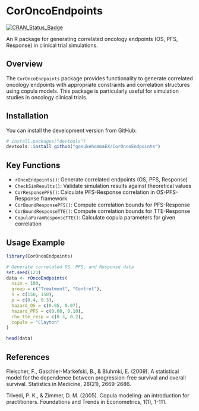 # CorOncoEndpoints

<!-- badges: start -->
[![CRAN_Status_Badge](http://www.r-pkg.org/badges/version/CorOncoEndpoints)](http://cran.r-project.org/package=CorOncoEndpoints)
<!-- badges: end -->

An R package for generating correlated oncology endpoints (OS, PFS, Response) in clinical trial simulations.

## Overview

The `CorOncoEndpoints` package provides functionality to generate correlated oncology endpoints with appropriate constraints and correlation structures using copula models. This package is particularly useful for simulation studies in oncology clinical trials.

## Installation

You can install the development version from GitHub:
```r
# install.packages("devtools")
devtools::install_github("gosukehommaEX/CorOncoEndpoints")
```

## Key Functions

- `rOncoEndpoints()`: Generate correlated endpoints (OS, PFS, Response)
- `CheckSimResults()`: Validate simulation results against theoretical values
- `CorResponsePFS()`: Calculate PFS-Response correlation in OS-PFS-Response framework
- `CorBoundResponsePFS()`: Compute correlation bounds for PFS-Response
- `CorBoundResponseTTE()`: Compute correlation bounds for TTE-Response
- `CopulaParamResponseTTE()`: Calculate copula parameters for given correlation

## Usage Example
```r
library(CorOncoEndpoints)

# Generate correlated OS, PFS, and Response data
set.seed(123)
data <- rOncoEndpoints(
  nsim = 100,
  group = c("Treatment", "Control"),
  n = c(150, 150),
  p = c(0.4, 0.3),
  hazard_OS = c(0.05, 0.07),
  hazard_PFS = c(0.08, 0.10),
  rho_tte_resp = c(0.3, 0.2),
  copula = "Clayton"
)

head(data)
```

## References

Fleischer, F., Gaschler-Markefski, B., & Bluhmki, E. (2009). A statistical model for the dependence between progression-free survival and overall survival. Statistics in Medicine, 28(21), 2669-2686.

Trivedi, P. K., & Zimmer, D. M. (2005). Copula modeling: an introduction for practitioners. Foundations and Trends in Econometrics, 1(1), 1-111.
